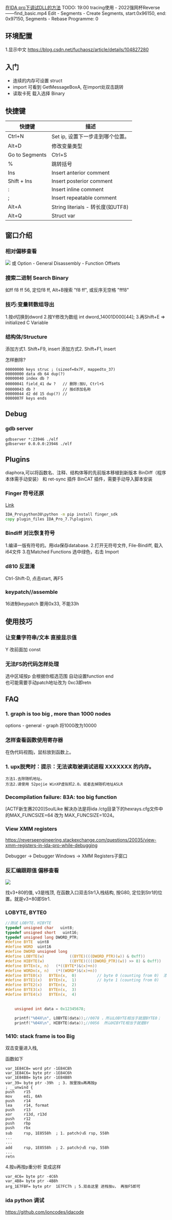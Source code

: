 [在IDA pro下调试DLL的方法](http://www.360doc.com/content/15/0524/14/12129652_472898279.shtml)
TODO: 
19:00 tracing使用 - 2022强网杯Reverse——find_basic.mp4
Edit - Segments - Create Segments, start:0x96150, end: 0x97150, Segments - Rebase Programme: 0
## 环境配置
1.显示中文 https://blog.csdn.net/fuchaosz/article/details/104827280

## 入门 
* 连续的内存可设置 struct
* import 可看到 GetMessageBoxA, 在import处双击跳转
* 读取卡死 载入选择 Binary 


## 快捷键 

| 快捷键         | 描述                              |
| -------------- | --------------------------------- |
| Ctrl+N         | Set ip, 设置下一步走到哪个位置。  |
| Alt+D          | 修改变量类型                      |
| Go to Segments | Ctrl+S                            |
| %              | 跳转括号                          |
| Ins            | Insert anterior comment           |
| Shift + Ins    | Insert posterior comment          |
| :              | Insert inline comment             |
| ;              | Insert repeatable comment         |
| Alt+A          | String literials - 转长度(如UTF8) |
| Alt+Q          | Struct var                        |

## 窗口介绍

### 相对偏移查看
![](https://s2.loli.net/2022/08/23/wojXVv4NC9n3MQc.png)
或  Option - General Disassembly - Function Offsets

### 搜索二进制 Search Binary
如ff f8 ff 56, 定位f8 ff, Alt+B搜索 "f8 ff", 或反序无空格 "fff8"

### 技巧:变量转数组导出
1.按d切换到dword
2.按Y修改为数组 int dword_14001D000[44];
3.再Shift+E => initialized C Variable

### 结构体/Structure
添加方式1. Shift+F9, insert
添加方式2. Shift+F1, insert

怎样删除?
```
00000000 keys struc ; (sizeof=0x7F, mappedto_37)
00000000 data db 64 dup(?)
00000040 index db ? 
00000041 field_41 dw ?   // 删除:按U, Ctrl+S
00000043 db ?            // 按d添加名称
00000044 d2 dd 15 dup(?) // 
0000007F keys ends
```

## Debug

### gdb server

```shell
gdbserver *:23946 ./elf
gdbserver 0.0.0.0:23946 ./elf
```

## Plugins
diaphora,可以将函数名、注释、结构体等的先前版本移植到新版本
BinDiff（程序本体需手动安装） 和 ret-sync 插件
BinCAT 插件，需要手动导入脚本安装

### Finger 符号还原
[Link](https://sec-lab.aliyun.com/2021/10/15/Finger：一款函数符号识别神器/)

```bat
IDA_Pro\python38\python -m pip install finger_sdk
copy plugin_files IDA_Pro_7.7\plugins\
```

### Bindiff 对比恢复符号
1.编译一版有符号的。用ida保存database.
2.打开无符号文件, File-Bindiff, 载入i64文件
3.在Matched Functions 选中绿色，右击 Import

### d810 反混淆
Ctrl-Shift-D, 点击start, 再F5

### keypatch//assemble
16进制keypatch 要用0x33, 不能33h


## 使用技巧

### 让变量字符串/文本 直接显示值 
Y 改前面加 const 

### 无法F5的代码怎样处理
选中区域按p 会根据你框选范围 自动设置function end<br>
也可能需要手动patch地址改为 0xc3即retn

## FAQ
### 1. graph is too big , more than 1000 nodes
options - general - graph 
将1000改为10000

### 怎样查看函数使用寄存器
在伪代码视图j，鼠标放到函数上。

### 1. upx脱壳时：提示：无法读取被调试进程 XXXXXXX 的内存。

```   
方法1.去除随机地址。
方法2.请使用 52pojie WinXP虚拟机2.0。或者去掉随机地址ASLR
```
### Decompilation failure: 83A: too big function
[ACTF新生赛2020]SoulLike
解决办法是将ida /ctg目录下的hexrays.cfg文件中的MAX_FUNCSIZE=64 改为 MAX_FUNCSIZE=1024。

### View XMM registers
https://reverseengineering.stackexchange.com/questions/20035/view-xmm-registers-in-ida-pro-while-debugging

Debugger -> Debugger Windows -> XMM Registers子窗口
### 反汇编跟踪值 偏移查看
![](https://s2.loli.net/2022/09/18/O3u2rkyZUtLzwFA.png)

找v3+80的值, v3是栈顶, 在函数入口双击Str1入栈结构, 按G80, 定位到Str1的位置。就是v3+80即Str1.

### LOBYTE, BYTE0
```c
//测试 LOBYTE、HIBYTE
typedef unsigned char   uint8;
typedef unsigned short   uint16;
typedef unsigned long DWORD_PTR;
#define BYTE  uint8
#define WORD  uint16
#define DWORD unsigned long
#define LOBYTE(w)           ((BYTE)(((DWORD_PTR)(w)) & 0xff))
#define HIBYTE(w)           ((BYTE)((((DWORD_PTR)(w)) >> 8) & 0xff))
#define BYTEn(x, n)   (*((BYTE*)&(x)+n))
#define WORDn(x, n)   (*((WORD*)&(x)+n))
#define BYTE0(x)   BYTEn(x,  0)         // byte 0 (counting from 0)  添加此宏定义
#define BYTE1(x)   BYTEn(x,  1)         // byte 1 (counting from 0)
#define BYTE2(x)   BYTEn(x,  2)
#define BYTE3(x)   BYTEn(x,  3)
#define BYTE4(x)   BYTEn(x,  4)
	
 
	unsigned int data = 0x12345678;
 
	printf("%04X\n", LOBYTE(data));//0078 ，所以LOBYTE相当于就是BYTE0；
	printf("%04X\n", HIBYTE(data));//0056  所以HIBYTE相当于就是BY
```
### 1410: stack frame is too Big
双击变量进入栈, 

函数如下
```
var_1E84C8= word ptr -1E84C8h
var_1E84C6= byte ptr -1E84C6h
var_1E84B8= byte ptr -1E84B8h
var_39= byte ptr -39h  ; 3. 按里按u再再按p
; __unwind {
push    r15
mov     edi, 0Ah   
push    r14
lea     r14, format
push    r13
xor     r13d, r13d
push    r12
push    rbp
push    rbx
sub     rsp, 1E8558h  ; 1. patch小点 rsp, 558h
...
...
add     rsp, 1E8558h  ; 2. patch小点 rsp, 558h
...
retn
```
4.按u再按p重分析 变成这样

```
var_4C6= byte ptr -4C6h
var_4B8= byte ptr -4B8h
arg_1E7FBF= byte ptr  1E7FC7h ; 5.双击这里 进栈按u， 再按F5即可
```

### ida python 调试
https://github.com/ioncodes/idacode


